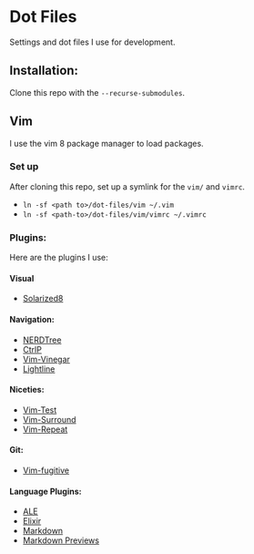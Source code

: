 # Dot Files

Settings and dot files I use for development.

## Installation:

Clone this repo with the `--recurse-submodules`.

## Vim

I use the vim 8 package manager to load packages.

### Set up

After cloning this repo, set up a symlink for the `vim/` and `vimrc`.

- `ln -sf <path to>/dot-files/vim ~/.vim`
- `ln -sf <path-to>/dot-files/vim/vimrc ~/.vimrc`

### Plugins:
Here are the plugins I use:

#### Visual

- [Solarized8](https://github.com/lifepillar/vim-solarized8.git)

#### Navigation:

- [NERDTree](https://github.com/preservim/nerdtree.git)
- [CtrlP](https://github.com/kien/ctrlp.vim.git)
- [Vim-Vinegar](https://github.com/tpope/vim-vinegar.git)
- [Lightline](https://github.com/itchyny/lightline.vim)

#### Niceties:

- [Vim-Test](https://github.com/vim-test/vim-test)
- [Vim-Surround](https://tpope.io/vim/surround.git)
- [Vim-Repeat](https://tpope.io/vim/repeat.git)

#### Git:

- [Vim-fugitive](https://tpope.io/vim/fugitive.git)

#### Language Plugins:

- [ALE](https://github.com/dense-analysis/ale.git)
- [Elixir](https://github.com/elixir-editors/vim-elixir.git)
- [Markdown](https://github.com/plasticboy/vim-markdown.git)
- [Markdown Previews](https://github.com/JamshedVesuna/vim-markdown-preview.git)
